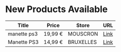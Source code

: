 # New Products Available

| Title | Price | Store | URL |
|---|---|---|---|
| manette ps3 | 19,99 € | MOUSCRON | [Link](https://www.cashconverters.be/fr/accessoires-jeux-video/845699-manette-ps3.html) |
| Manette PS3 | 14,99 € | BRUXELLES | [Link](https://www.cashconverters.be/fr/accessoires-jeux-video/845756-manette-ps3.html) |
